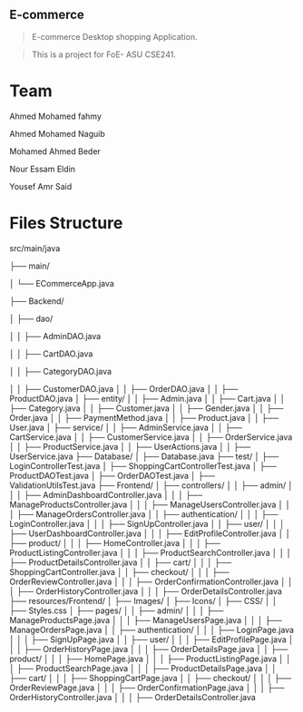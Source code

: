 ## E-commerce
>E-commerce Desktop shopping Application.

>This is a project for FoE- ASU CSE241.



# Team
Ahmed Mohamed fahmy

Ahmed Mohamed Naguib

Mohamed Ahmed Beder

Nour Essam Eldin

Yousef Amr Said

# Files Structure

src/main/java 

├── main/ 

│ └── ECommerceApp.java 

├── Backend/ 

│ ├── dao/ 

│ │ ├── AdminDAO.java 

│ │ ├── CartDAO.java 

│ │ ├── CategoryDAO.java 

│ │ ├── CustomerDAO.java 
│ │ ├── OrderDAO.java 
│ │ ├── ProductDAO.java 
│ ├── entity/ 
│ │ ├── Admin.java 
│ │ ├── Cart.java 
│ │ ├── Category.java 
│ │ ├── Customer.java 
│ │ ├── Gender.java 
│ │ ├── Order.java 
│ │ ├── PaymentMethod.java 
│ │ ├── Product.java 
│ │ ├── User.java 
│ ├── service/ 
│ │ ├── AdminService.java 
│ │ ├── CartService.java 
│ │ ├── CustomerService.java 
│ │ ├── OrderService.java 
│ │ ├── ProductService.java 
│ │ ├── UserActions.java 
│ │ ├── UserService.java 
├── Database/ 
│ ├── Database.java 
├── test/ 
│ ├── LoginControllerTest.java 
│ ├── ShoppingCartControllerTest.java 
│ ├── ProductDAOTest.java 
│ ├── OrderDAOTest.java 
│ ├── ValidationUtilsTest.java
├── Frontend/ 
│ ├── controllers/ 
│ │ ├── admin/ 
│ │ │ ├── AdminDashboardController.java 
│ │ │ ├── ManageProductsController.java 
│ │ │ ├── ManageUsersController.java 
│ │ │ ├── ManageOrdersController.java 
│ │ ├── authentication/ 
│ │ │ ├── LoginController.java 
│ │ │ ├── SignUpController.java 
│ │ ├── user/ 
│ │ │ ├── UserDashboardController.java 
│ │ │ ├── EditProfileController.java 
│ │ ├── product/ 
│ │ │ ├── HomeController.java 
│ │ │ ├── ProductListingController.java 
│ │ │ ├── ProductSearchController.java 
│ │ │ ├── ProductDetailsController.java 
│ │ ├── cart/ 
│ │ │ ├── ShoppingCartController.java 
│ │ ├── checkout/ 
│ │ │ ├── OrderReviewController.java 
│ │ │ ├── OrderConfirmationController.java 
│ │ │ ├── OrderHistoryController.java 
│ │ │ ├── OrderDetailsController.java 
├── resources/Frontend/ 
│ ├── Images/ 
│ ├── Icons/ 
│ ├── CSS/ 
│ │ ├── Styles.css
│ ├── pages/ 
│ │ ├── admin/ 
│ │ │ ├── ManageProductsPage.java 
│ │ │ ├── ManageUsersPage.java 
│ │ │ ├── ManageOrdersPage.java 
│ │ ├── authentication/ 
│ │ │ ├── LoginPage.java 
│ │ │ ├── SignUpPage.java 
│ │ ├── user/ 
│ │ │ ├── EditProfilePage.java 
│ │ │ ├── OrderHistoryPage.java 
│ │ │ ├── OrderDetailsPage.java 
│ │ ├── product/ 
│ │ │ ├── HomePage.java 
│ │ │ ├── ProductListingPage.java 
│ │ │ ├── ProductSearchPage.java 
│ │ │ ├── ProductDetailsPage.java 
│ │ ├── cart/ 
│ │ │ ├── ShoppingCartPage.java 
│ │ ├── checkout/ 
│ │ │ ├── OrderReviewPage.java 
│ │ │ ├── OrderConfirmationPage.java 
│ │ │ ├── OrderHistoryController.java 
│ │ │ ├── OrderDetailsController.java 
